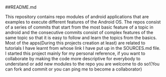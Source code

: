 ##README.md

This repository contains repo modules of android applications that are examples to execute different features of the Android OS. The repos consist of a series of commits that start from the most basic feature of a topic in android and the consecutive commits consist of complex features of the same topic so that it is easy to follow and learn the topics from the basics. Most of the apps(During this projects creation at least) are related to tutorials I have learnt from whose link I have put up in the SOURCES.md file. I started this project mainly for my personal reference, if you want to collaborate by making the code more descriptive for everybody to understand or add new modules to the repo you are welcome to do so!(You can fork and commit or you can ping me to become a collaborator)
